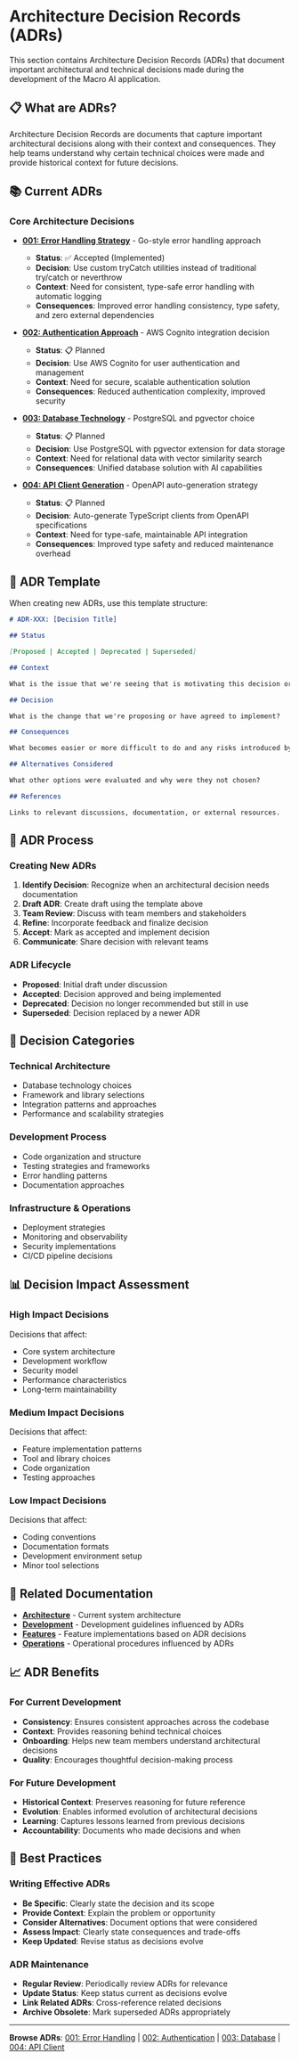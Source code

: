 # Architecture Decision Records (ADRs)

This section contains Architecture Decision Records (ADRs) that document important architectural and technical decisions made during the development of the Macro AI application.

## 📋 What are ADRs?

Architecture Decision Records are documents that capture important architectural decisions along with their context and consequences. They help teams understand why certain technical choices were made and provide historical context for future decisions.

## 📚 Current ADRs

### Core Architecture Decisions

- **[001: Error Handling Strategy](./001-error-handling-strategy.md)** - Go-style error handling approach

  - **Status**: ✅ Accepted (Implemented)
  - **Decision**: Use custom tryCatch utilities instead of traditional try/catch or neverthrow
  - **Context**: Need for consistent, type-safe error handling with automatic logging
  - **Consequences**: Improved error handling consistency, type safety, and zero external dependencies

- **[002: Authentication Approach](./002-authentication-approach.md)** - AWS Cognito integration decision

  - **Status**: 📋 Planned
  - **Decision**: Use AWS Cognito for user authentication and management
  - **Context**: Need for secure, scalable authentication solution
  - **Consequences**: Reduced authentication complexity, improved security

- **[003: Database Technology](./003-database-technology.md)** - PostgreSQL and pgvector choice

  - **Status**: 📋 Planned
  - **Decision**: Use PostgreSQL with pgvector extension for data storage
  - **Context**: Need for relational data with vector similarity search
  - **Consequences**: Unified database solution with AI capabilities

- **[004: API Client Generation](./004-api-client-generation.md)** - OpenAPI auto-generation strategy
  - **Status**: 📋 Planned
  - **Decision**: Auto-generate TypeScript clients from OpenAPI specifications
  - **Context**: Need for type-safe, maintainable API integration
  - **Consequences**: Improved type safety and reduced maintenance overhead

## 📝 ADR Template

When creating new ADRs, use this template structure:

```markdown
# ADR-XXX: [Decision Title]

## Status

[Proposed | Accepted | Deprecated | Superseded]

## Context

What is the issue that we're seeing that is motivating this decision or change?

## Decision

What is the change that we're proposing or have agreed to implement?

## Consequences

What becomes easier or more difficult to do and any risks introduced by this change?

## Alternatives Considered

What other options were evaluated and why were they not chosen?

## References

Links to relevant discussions, documentation, or external resources.
```

## 🔄 ADR Process

### Creating New ADRs

1. **Identify Decision**: Recognize when an architectural decision needs documentation
2. **Draft ADR**: Create draft using the template above
3. **Team Review**: Discuss with team members and stakeholders
4. **Refine**: Incorporate feedback and finalize decision
5. **Accept**: Mark as accepted and implement decision
6. **Communicate**: Share decision with relevant teams

### ADR Lifecycle

- **Proposed**: Initial draft under discussion
- **Accepted**: Decision approved and being implemented
- **Deprecated**: Decision no longer recommended but still in use
- **Superseded**: Decision replaced by a newer ADR

## 🎯 Decision Categories

### Technical Architecture

- Database technology choices
- Framework and library selections
- Integration patterns and approaches
- Performance and scalability strategies

### Development Process

- Code organization and structure
- Testing strategies and frameworks
- Error handling patterns
- Documentation approaches

### Infrastructure & Operations

- Deployment strategies
- Monitoring and observability
- Security implementations
- CI/CD pipeline decisions

## 📊 Decision Impact Assessment

### High Impact Decisions

Decisions that affect:

- Core system architecture
- Development workflow
- Security model
- Performance characteristics
- Long-term maintainability

### Medium Impact Decisions

Decisions that affect:

- Feature implementation patterns
- Tool and library choices
- Code organization
- Testing approaches

### Low Impact Decisions

Decisions that affect:

- Coding conventions
- Documentation formats
- Development environment setup
- Minor tool selections

## 🔗 Related Documentation

- **[Architecture](../architecture/README.md)** - Current system architecture
- **[Development](../development/README.md)** - Development guidelines influenced by ADRs
- **[Features](../features/README.md)** - Feature implementations based on ADR decisions
- **[Operations](../operations/README.md)** - Operational procedures influenced by ADRs

## 📈 ADR Benefits

### For Current Development

- **Consistency**: Ensures consistent approaches across the codebase
- **Context**: Provides reasoning behind technical choices
- **Onboarding**: Helps new team members understand architectural decisions
- **Quality**: Encourages thoughtful decision-making process

### For Future Development

- **Historical Context**: Preserves reasoning for future reference
- **Evolution**: Enables informed evolution of architectural decisions
- **Learning**: Captures lessons learned from previous decisions
- **Accountability**: Documents who made decisions and when

## 🎯 Best Practices

### Writing Effective ADRs

- **Be Specific**: Clearly state the decision and its scope
- **Provide Context**: Explain the problem or opportunity
- **Consider Alternatives**: Document options that were considered
- **Assess Impact**: Clearly state consequences and trade-offs
- **Keep Updated**: Revise status as decisions evolve

### ADR Maintenance

- **Regular Review**: Periodically review ADRs for relevance
- **Update Status**: Keep status current as decisions evolve
- **Link Related ADRs**: Cross-reference related decisions
- **Archive Obsolete**: Mark superseded ADRs appropriately

---

**Browse ADRs**: [001: Error Handling](./001-error-handling-strategy.md) | [002: Authentication](./002-authentication-approach.md) | [003: Database](./003-database-technology.md) | [004: API Client](./004-api-client-generation.md)
